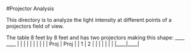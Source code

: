#Projector Analysis

This directory is to analyze the light intensity at different points of a projectors field of view.

The table 8 feet by 8 feet and has two projectors making this shape:
\_\_\_\_ \_\_\_\_
|        |        |
|        |        |
|        |        |
|  Proj  |  Proj  |
|   1    |   2    |
|        |        |
|        |        |
|\_\_\_\_|\_\_\_\_|
